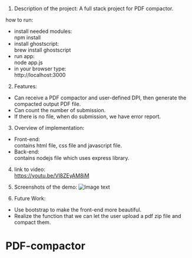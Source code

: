 1. Description of the project:
A full stack project for PDF compactor.

how to run:
* install needed modules:  
npm install
* install ghostscript:  
brew install ghostscript
* run app:  
node app.js
* in your browser type:  
http://localhost:3000
  
2. Features:
* Can receive a PDF compactor and user-defined DPI, then generate the compacted output PDF file.
* Can count the number of submission.
* If there is no file, when do submission, we have error report.

3. Overview of implementation:
* Front-end:  
contains html file, css file and javascript file.
* Back-end:  
contains nodejs file which uses express library.

4. link to video:  
https://youtu.be/Vl8ZEyAM8iM

5. Screenshots of the demo:
![Image text](https://github.com/zhiyong-0929/PDF-compactor/blob/master/screen_shoot.png)

6. Future Work:
* Use bootstrap to make the front-end more beautiful.
* Realize the function that we can let the user upload a pdf zip file and compact them.



# PDF-compactor
